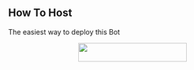 
## How To Host
The easiest way to deploy this Bot
<p align="center"><a href="https://heroku.com/deploy?template=https://github.com/luffyproject0/LaylaRobot"> <img src="https://img.shields.io/badge/Deploy%20To%20Heroku-black?style=for-the-badge&logo=heroku" width="220" height="38.45"/></a></p>
 
